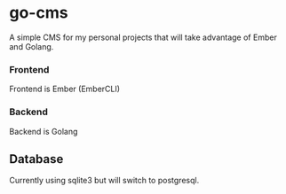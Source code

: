 # go-cms
A simple CMS for my personal projects that will take advantage of Ember and Golang.

### Frontend
Frontend is Ember (EmberCLI)

### Backend
Backend is Golang

## Database
Currently using sqlite3 but will switch to postgresql.
